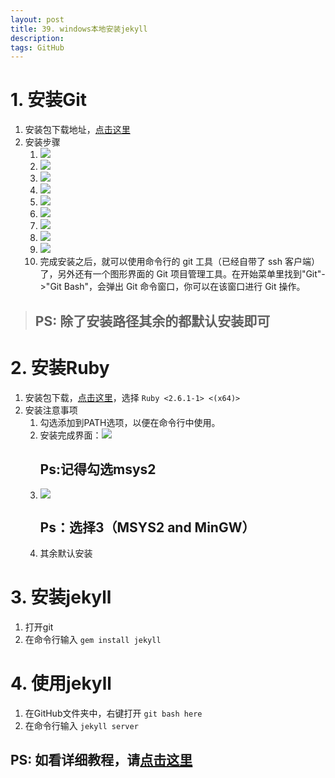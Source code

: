 ```yaml
---
layout: post
title: 39. windows本地安装jekyll
description: 
tags: GitHub
---
```


# 1. 安装Git
1. 安装包下载地址，[点击这里](https://gitforwindows.org/)
1. 安装步骤
    1. ![](/images/posts/github/6.png)
    2. ![](/images/posts/github/7.png)
    3. ![](/images/posts/github/8.png)
    4. ![](/images/posts/github/8.png)
    5. ![](/images/posts/github/9.png)
    6. ![](/images/posts/github/10.png)
    7. ![](/images/posts/github/11.png)
    8. ![](/images/posts/github/12.png)
    9. ![](/images/posts/github/13.png)
    10. 完成安装之后，就可以使用命令行的 git 工具（已经自带了 ssh 客户端）了，另外还有一个图形界面的 Git 项目管理工具。在开始菜单里找到"Git"->"Git Bash"，会弹出 Git 命令窗口，你可以在该窗口进行 Git 操作。
> ## PS: 除了安装路径其余的都默认安装即可

# 2. 安装Ruby
1. 安装包下载，[点击这里](https://rubyinstaller.org/downloads/)，选择 `Ruby <2.6.1-1> <(x64)>`
2. 安装注意事项
    1. 勾选添加到PATH选项，以便在命令行中使用。
    2. 安装完成界面：![](https://upload-images.jianshu.io/upload_images/2255514-98eaec82dfc3c5cb.png)
        ## Ps:记得勾选msys2
    3. ![](https://upload-images.jianshu.io/upload_images/2255514-7e92a90e54ebc783.png)
        ## Ps：选择3（MSYS2 and MinGW）
    4. 其余默认安装

# 3. 安装jekyll
1. 打开git
2. 在命令行输入 `gem install jekyll`

# 4. 使用jekyll
1. 在GitHub文件夹中，右键打开 `git bash here`
2. 在命令行输入 `jekyll server`



## **PS:** 如看详细教程，请[点击这里](https://www.jianshu.com/p/58e2c5ea3103)